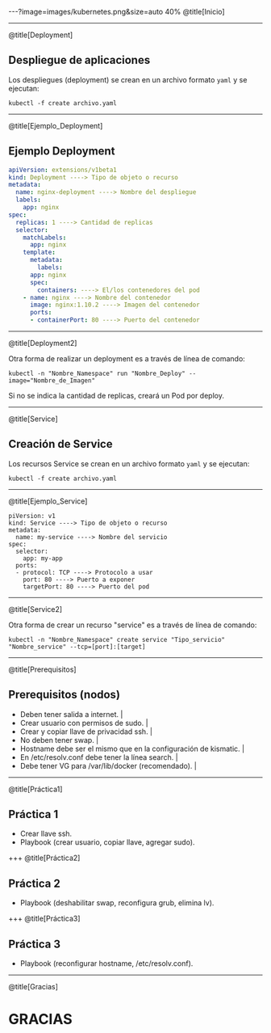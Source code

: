 ---?image=images/kubernetes.png&size=auto 40%
@title[Inicio]

---
@title[Deployment]

## Despliegue de aplicaciones

Los despliegues (deployment) se crean en un archivo formato `yaml` y se ejecutan:
<br>

`kubectl -f create archivo.yaml`

---
@title[Ejemplo_Deployment]

## Ejemplo Deployment

```yaml
apiVersion: extensions/v1beta1 
kind: Deployment ----> Tipo de objeto o recurso 
metadata:   
  name: nginx-deployment ----> Nombre del despliegue   
  labels:     
    app: nginx
spec:   
  replicas: 1 ----> Cantidad de replicas   
  selector:     
    matchLabels:       
      app: nginx   
    template:     
      metadata:       
        labels:         
	  app: nginx     
      spec:       
        containers: ----> El/los contenedores del pod       
	- name: nginx ----> Nombre del contenedor         
	  image: nginx:1.10.2 ----> Imagen del contenedor         
	  ports:         
	  - containerPort: 80 ----> Puerto del contenedor
```

---
@title[Deployment2]

Otra forma de realizar un deployment es a través de línea de comando:

```
kubectl -n "Nombre_Namespace" run "Nombre_Deploy" --image="Nombre_de_Imagen"
```

Si no se indica la cantidad de replicas, creará un Pod por deploy.

---
@title[Service]

## Creación de Service

Los recursos Service se crean en un archivo formato `yaml` y se ejecutan:
<br>

`kubectl -f create archivo.yaml`


---
@title[Ejemplo_Service]

```
piVersion: v1
kind: Service ----> Tipo de objeto o recurso
metadata:
  name: my-service ----> Nombre del servicio
spec:
  selector:
    app: my-app
  ports:
  - protocol: TCP ----> Protocolo a usar
    port: 80 ----> Puerto a exponer
    targetPort: 80 ----> Puerto del pod
```
---
@title[Service2]

Otra forma de crear un recurso "service" es a través de línea de comando:

```
kubectl -n "Nombre_Namespace" create service "Tipo_servicio" "Nombre_service" --tcp=[port]:[target]
```
---
@title[Prerequisitos]

## Prerequisitos (nodos)

- Deben tener salida a internet. |
- Crear usuario con permisos de sudo. |
- Crear y copiar llave de privacidad ssh. |
- No deben tener swap. |
- Hostname debe ser el mismo que en la configuración de kismatic. |
- En /etc/resolv.conf debe tener la línea search. |
- Debe tener VG para /var/lib/docker (recomendado). |


---
@title[Práctica1]

## Práctica 1

- Crear llave ssh.
- Playbook (crear usuario, copiar llave, agregar sudo).

+++
@title[Práctica2]

## Práctica 2

- Playbook (deshabilitar swap, reconfigura grub, elimina lv).

+++
@title[Práctica3]

## Práctica 3

- Playbook (reconfigurar hostname, /etc/resolv.conf).

---
@title[Gracias]

# GRACIAS
